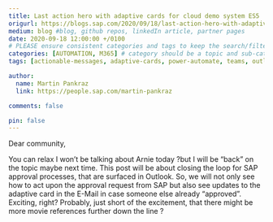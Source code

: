 ```yaml
---
title: Last action hero with adaptive cards for cloud demo system ES5    
origurl: https://blogs.sap.com/2020/09/18/last-action-hero-with-adaptive-cards-for-cloud-demo-system-es5/
medium: blog #blog, github repos, linkedIn article, partner pages
date: 2020-09-18 12:00:00 +/0100
# PLEASE ensure consistent categories and tags to keep the search/filtering meaningful!
categories: [AUTOMATION, M365] # category should be a topic and sub-category primary product
tags: [actionable-messages, adaptive-cards, power-automate, teams, outlook, sap-es5]     # TAG names should always be lowercase

author:
  name: Martin Pankraz
  link: https://people.sap.com/martin-pankraz

comments: false

pin: false
---
```


Dear community,

You can relax I won’t be talking about Arnie today ?but I will be “back” on the topic maybe next time. This post will be about closing the loop for SAP approval processes, that are surfaced in Outlook. So, we will not only see how to act upon the approval request from SAP but also see updates to the adaptive card in the E-Mail in case someone else already “approved”. Exciting, right? Probably, just short of the excitement, that there might be more movie references further down the line ?

